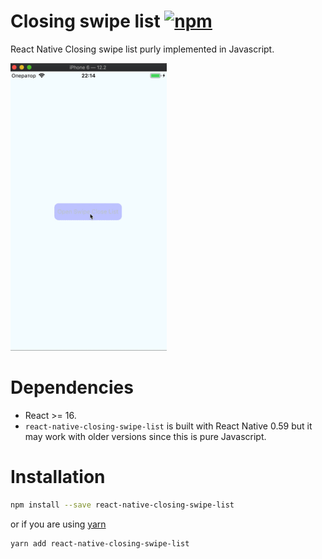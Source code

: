 # Closing swipe list [![npm](https://img.shields.io/npm/v/react-native-closing-swipe-list.svg)](https://www.npmjs.com/package/react-native-closing-swipe-list)
React Native Closing swipe list purly implemented in Javascript.

<img src="./demo/demo.gif" height="460" style="display: inline-block" />

# Dependencies

  - React >= 16.
   - `react-native-closing-swipe-list` is built with React Native 0.59 but it may work with older versions since this is pure Javascript.

# Installation
  ```bash
  npm install --save react-native-closing-swipe-list
  ```

or if you are using [yarn](http://yarnpkg.com)

  ```bash
  yarn add react-native-closing-swipe-list
  ```
